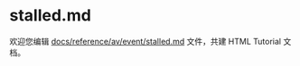 stalled.md
===

欢迎您编辑 <a target="__blank" href="https://github.com/jaywcjlove/html-tutorial/blob/main/docs/reference/av/event/stalled.md">docs/reference/av/event/stalled.md</a> 文件，共建 HTML Tutorial 文档。